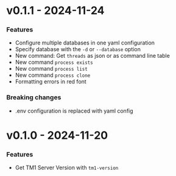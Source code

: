 # v0.1.1 - 2024-11-24

### Features

- Configure multiple databases in one yaml configuration
- Specify database with the `-d` or `--database` option
- New command: Get `threads` as json or as command line table
- New command `process exists`
- New command `process list`
- New command `process clone`
- Formatting errors in red font


### Breaking changes

- .env configuration is replaced with yaml config

# v0.1.0 - 2024-11-20

### Features

- Get TM1 Server Version with `tm1-version`

